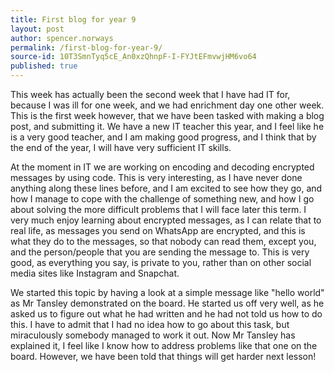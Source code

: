 ```yaml
---
title: First blog for year 9
layout: post
author: spencer.norways
permalink: /first-blog-for-year-9/
source-id: 10T3SmnTyq5cE_An0xzQhnpF-I-FYJtEFmvwjHM6vo64
published: true
---
```

This week has actually been the second week that I have had IT for, because I was ill for one week, and we had enrichment day one other week. This is the first week however, that we have been tasked with making a blog post, and submitting it. We have a new IT teacher this year, and I feel like he is a very good teacher, and I am making good progress, and I think that by the end of the year, I will have very sufficient IT skills.

At the moment in IT we are working on encoding and decoding encrypted messages by using code. This is very interesting, as I have never done anything along these lines before, and I am excited to see how they go, and how I manage to cope with the challenge of something new, and how I go about solving the more difficult problems that I will face later this term. I very much enjoy learning about encrypted messages, as I can relate that to real life, as messages you send on WhatsApp are encrypted, and this is what they do to the messages, so that nobody can read them, except you, and the person/people that you are sending the message to. This is very good, as everything you say, is private to you, rather than on other social media sites like Instagram and Snapchat.

We started this topic by having a look at a simple message like "hello world" as Mr Tansley demonstrated on the board. He started us off very well, as he asked us to figure out what he had written and he had not told us how to do this. I have to admit that I had no idea how to go about this task, but miraculously somebody managed to work it out. Now Mr Tansley has explained it, I feel like I know how to address problems like that one on the board. However, we have been told that things will get harder next lesson!

